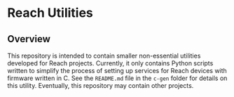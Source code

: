 # Reach Utilities

## Overview
This repository is intended to contain smaller non-essential utilities developed for Reach projects.  Currently, it only contains Python scripts written to simplify the process of setting up services for Reach devices with firmware written in C.  See the `README.md` file in the `c-gen` folder for details on this utility.  Eventually, this repository may contain other projects.